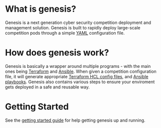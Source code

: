 # What is genesis?

Genesis is a next generation cyber security competition deployment and management solution. Genesis is built to rapidly deploy large-scale competition pods through a simple [YAML](http://yaml.org/) configuration file.

# How does genesis work?

Genesis is basically a wrapper around multiple programs - with the main ones being [Terraform](https://www.terraform.io/) and [Ansible](https://www.ansible.com/). When given a competition configuration file, it will generate appropriate [Terraform HCL config files](https://www.terraform.io/docs/configuration/syntax.html), and [Ansible playbooks](https://docs.ansible.com/ansible/latest/user_guide/playbooks.html#working-with-playbooks). Genesis also contains various steps to ensure your enviroment gets deployed in a safe and reusable way.

# Getting Started

See the [getting started guide](getting_started/start) for help getting genesis up and running.